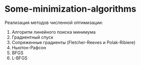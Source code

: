 # Some-minimization-algorithms

Реализация методов численной оптимизации:

1. Алгоритм линейного поиска минимума
2. Градиентный спуск
3. Сопряженные градиенты (Fletcher-Reeves и Polak-Ribiere)
4. Ньютон-Рафсон
5. BFGS
6. L-BFGS
